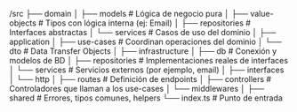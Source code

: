 /src
├── domain
│   ├── models          # Lógica de negocio pura
│   ├── value-objects   # Tipos con lógica interna (ej: Email)
│   ├── repositories    # Interfaces abstractas
│   └── services        # Casos de uso del dominio
│
├── application
│   ├── use-cases       # Coordinan operaciones del dominio
│   └── dto             # Data Transfer Objects
│
├── infrastructure
│   ├── db              # Conexión y modelos de BD
│   ├── repositories    # Implementaciones reales de interfaces
│   └── services        # Servicios externos (por ejemplo, email)
│
├── interfaces
│   └── http
│       ├── routes      # Definición de endpoints
│       ├── controllers # Controladores que llaman a los use-cases
│       └── middlewares
│
├── shared              # Errores, tipos comunes, helpers
└── index.ts            # Punto de entrada